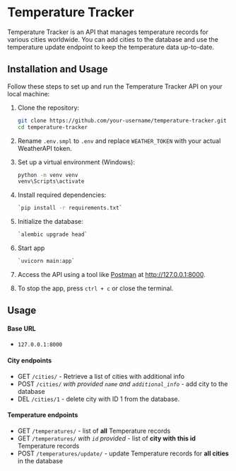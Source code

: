 # Temperature Tracker

Temperature Tracker is an API that manages temperature records for various cities worldwide. You can add cities to the database and use the temperature update endpoint to keep the temperature data up-to-date.

## Installation and Usage

Follow these steps to set up and run the Temperature Tracker API on your local machine:
1. Clone the repository:
   ```sh
   git clone https://github.com/your-username/temperature-tracker.git
   cd temperature-tracker
2. Rename `.env.smpl` to `.env` and replace `WEATHER_TOKEN` with your actual WeatherAPI token.
3. Set up a virtual environment (Windows):
    ```sh
    python -m venv venv
    venv\Scripts\activate
4. Install required dependencies:
    ```sh
   `pip install -r requirements.txt`
5. Initialize the database: 
   ```sh
   `alembic upgrade head`
6. Start app 
    ```sh
    `uvicorn main:app`

7. Access the API using a tool like [Postman](https://www.postman.com/) at http://127.0.0.1:8000.

8. To stop the app, press `ctrl + c` or close the terminal.
## Usage
#### Base URL
* `127.0.0.1:8000`
#### City endpoints
* GET `/cities/` - Retrieve a list of cities with additional info
* POST `/cities/` _with provided `name` and `additional_info`_ - add city to the database
* DEL `/cities/1` - delete city with ID 1 from the database.

#### Temperature endpoints
* GET `/temperatures/` - list of **all** Temperature records
* GET `/temperatures/` _with `id` provided_ - list of **city with this id** Temperature records
* POST `/temperatures/update/` - update Temperature records for **all cities** in the database
